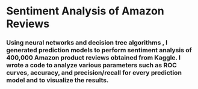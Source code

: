 # Sentiment Analysis of Amazon Reviews

### Using neural networks and decision tree algorithms	, I generated prediction models to perform sentiment analysis of 400,000 Amazon product reviews obtained from Kaggle. I wrote a code to analyze various parameters such as ROC curves, accuracy, and precision/recall for every prediction model and to visualize the results.
